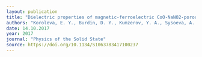 ```yaml
---
layout: publication
title: "Dielectric properties of magnetic-ferroelectric CoO-NaNO2-porous glass nanocomposite"
authors: "Koroleva, E. Y., Burdin, D. Y., Kumzerov, Y. A., Sysoeva, A. A., Filimonov, A. V., & Vakhrushev, S. B."
date: 14.10.2017
year: 2017
journal: "Physics of the Solid State"
source: https://doi.org/10.1134/S1063783417100237
---
```

